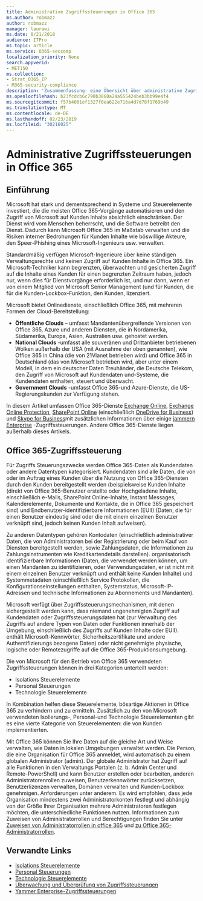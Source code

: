 ```yaml
---
title: Administrative Zugriffssteuerungen in Office 365
ms.author: robmazz
author: robmazz
manager: laurawi
ms.date: 8/21/2018
audience: ITPro
ms.topic: article
ms.service: O365-seccomp
localization_priority: None
search.appverid:
- MET150
ms.collection:
- Strat_O365_IP
- M365-security-compliance
description: 'Zusammenfassung: eine Übersicht über administrative Zugriffssteuerungen und Datenkategorisierung von Office 365.'
ms.openlocfilehash: b23fcdcb6c790b3860a24a555424beb3bb99e4f4
ms.sourcegitcommit: f57b4001ef1327f0ea622e716a4d7d78f1769b49
ms.translationtype: MT
ms.contentlocale: de-DE
ms.lasthandoff: 02/23/2019
ms.locfileid: "30216025"
---
```

# <a name="administrative-access-controls-in-office-365"></a>Administrative Zugriffssteuerungen in Office 365 

## <a name="introduction"></a>Einführung
Microsoft hat stark und dementsprechend in Systeme und Steuerelemente investiert, die die meisten Office 365-Vorgänge automatisieren und den Zugriff von Microsoft auf Kunden Inhalte absichtlich einschränken. Der Dienst wird vom Menschen beherrscht, und die Software betreibt den Dienst. Dadurch kann Microsoft Office 365 im Maßstab verwalten und die Risiken interner Bedrohungen für Kunden Inhalte wie böswillige Akteure, den Speer-Phishing eines Microsoft-Ingenieurs usw. verwalten.

Standardmäßig verfügen Microsoft-Ingenieure über keine ständigen Verwaltungsrechte und keinen Zugriff auf Kunden Inhalte in Office 365. Ein Microsoft-Techniker kann begrenzten, überwachten und gesicherten Zugriff auf die Inhalte eines Kunden für einen begrenzten Zeitraum haben, jedoch nur, wenn dies für Dienstvorgänge erforderlich ist, und nur dann, wenn er von einem Mitglied von Microsoft Senior Management (und für Kunden, die für die Kunden-Lockbox-Funktion, den Kunden, lizenziert.

Microsoft bietet Onlinedienste, einschließlich Office 365, mit mehreren Formen der Cloud-Bereitstellung:

- **Öffentliche Clouds** – umfasst Mandantenübergreifende Versionen von Office 365, Azure und anderen Diensten, die in Nordamerika, Südamerika, Europa, Asien, Australien usw. gehostet werden.
- **National Clouds** -umfasst alle souveränen und Drittanbieter betriebenen Wolken außerhalb der USA (mit Ausnahme der oben genannten), wie Office 365 in China (die von 21Vianet betrieben wird) und Office 365 in Deutschland (das von Microsoft betrieben wird, aber unter einem Modell, in dem ein deutscher Daten Treuhänder, die Deutsche Telekom, den Zugriff von Microsoft auf Kundendaten und-Systeme, die Kundendaten enthalten, steuert und überwacht.
- **Government Clouds** -umfasst Office 365-und Azure-Dienste, die US-Regierungskunden zur Verfügung stehen.

In diesem Artikel umfassen Office 365-Dienste [Exchange Online](https://docs.microsoft.com/Exchange/exchange-online), [Exchange Online Protection](https://docs.microsoft.com/Office365/SecurityCompliance/eop/exchange-online-protection-overview), [SharePoint Online](https://docs.microsoft.com/sharepoint/sharepoint-online) (einschließlich [OneDrive for Business](https://docs.microsoft.com/OneDrive/onedrive)) und [Skype for Business](https://docs.microsoft.com/SkypeForBusiness/skype-for-business-online)mit zusätzlichen Informationen über einige [jammern Enterprise](https://support.office.com/article/yammer-–-admin-help-e1464355-1f97-49ac-b2aa-dd320b179dbe?ui=en-US&rs=en-US&ad=US) -Zugriffssteuerungen. Andere Office 365-Dienste liegen außerhalb dieses Artikels.

## <a name="office-365-access-controls"></a>Office 365-Zugriffssteuerung
Für Zugriffs Steuerungszwecke werden Office 365-Daten als Kundendaten oder andere Datentypen kategorisiert. Kundendaten sind alle Daten, die von oder im Auftrag eines Kunden über die Nutzung von Office 365-Diensten durch den Kunden bereitgestellt werden (beispielsweise Kunden Inhalte (direkt von Office 365-Benutzer erstellte oder Hochgeladene Inhalte, einschließlich e-Mails, SharePoint Online-Inhalte, Instant Messages, Kalenderelemente, Dokumente und Kontakte, die in Office 365 gespeichert sind) und Endbenutzer-identifizierbare Informationen (EUII) (Daten, die für einen Benutzer eindeutig sind oder die mit einem einzelnen Benutzer verknüpft sind, jedoch keinen Kunden Inhalt aufweisen). 

Zu anderen Datentypen gehören Kontodaten (einschließlich administrativer Daten, die von Administratoren bei der Registrierung oder beim Kauf von Diensten bereitgestellt werden, sowie Zahlungsdaten, die Informationen zu Zahlungsinstrumenten wie Kreditkartendetails darstellen). organisatorisch identifizierbare Informationen (Daten, die verwendet werden können, um einen Mandanten zu identifizieren, oder Verwendungsdaten, er ist nicht mit einem einzelnen Benutzer verknüpft und enthält keine Kunden Inhalte) und Systemmetadaten (einschließlich Service Protokollen, die Konfigurationseinstellungen enthalten, Systemstatus, Microsoft-IP-Adressen und technische Informationen zu Abonnements und Mandanten).

Microsoft verfügt über Zugriffssteuerungsmechanismen, mit denen sichergestellt werden kann, dass niemand ungenehmigten Zugriff auf Kundendaten oder Zugriffssteuerungsdaten hat (zur Verwaltung des Zugriffs auf andere Typen von Daten oder Funktionen innerhalb der Umgebung, einschließlich des Zugriffs auf Kunden Inhalte oder EUII). enthält Microsoft-Kennwörter, Sicherheitszertifikate und andere Authentifizierungs bezogene Daten) oder nicht genehmigte physische, logische oder Remotezugriffe auf die Office 365-Produktionsumgebung.

Die von Microsoft für den Betrieb von Office 365 verwendeten Zugriffssteuerungen können in drei Kategorien unterteilt werden:
- Isolations Steuerelemente
- Personal Steuerungen
- Technologie Steuerelemente

In Kombination helfen diese Steuerelemente, bösartige Aktionen in Office 365 zu verhindern und zu ermitteln. Zusätzlich zu den von Microsoft verwendeten Isolierungs-, Personal-und Technologie Steuerelementen gibt es eine vierte Kategorie von Steuerelementen: die von Kunden implementierten.

Mit Office 365 können Sie Ihre Daten auf die gleiche Art und Weise verwalten, wie Daten in lokalen Umgebungen verwaltet werden. Die Person, die eine Organisation für Office 365 anmeldet, wird automatisch zu einem globalen Administrator (admin). Der globale Administrator hat Zugriff auf alle Funktionen in den Verwaltungs Portalen (z. b. Admin Center und Remote-PowerShell) und kann Benutzer erstellen oder bearbeiten, anderen Administratorenrollen zuweisen, Benutzerkennwörter zurücksetzen, Benutzerlizenzen verwalten, Domänen verwalten und Kunden-Lockbox genehmigen. Anforderungen unter anderem. Es wird empfohlen, dass jede Organisation mindestens zwei Administratorkonten festlegt und abhängig von der Größe Ihrer Organisation mehrere Administratoren festlegen möchten, die unterschiedliche Funktionen nutzen. Informationen zum Zuweisen von Administratorrollen und Berechtigungen finden Sie unter [Zuweisen von Administratorrollen in office 365](https://support.office.com/article/Assigning-admin-roles-in-Office-365-eac4d046-1afd-4f1a-85fc-8219c79e1504) und [zu Office 365-Administratorrollen](https://support.office.com/article/Permissions-in-Office-365-DA585EEA-F576-4F55-A1E0-87090B6AAA9D).


## <a name="related-links"></a>Verwandte Links

- [Isolations Steuerelemente](office-365-isolation-controls.md)
- [Personal Steuerungen](office-365-personnel-controls.md)
- [Technologie Steuerelemente](office-365-technology-controls.md)
- [Überwachung und Überprüfung von Zugriffssteuerungen](office-365-monitoring-and-auditing-access-controls.md)
- [Yammer Enterprise-Zugriffssteuerungen](office-365-yammer-enterprise-access-controls.md)